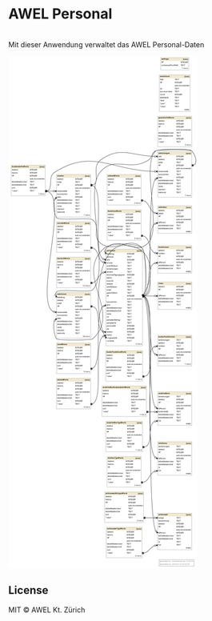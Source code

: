 # AWEL Personal

<br/>
Mit dieser Anwendung verwaltet das AWEL Personal-Daten

![Datenstruktur](./app/etc/awel-personal-structure.png)




## License
MIT © AWEL Kt. Zürich
